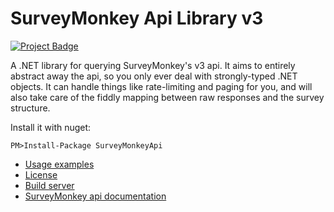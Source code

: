 # SurveyMonkey Api Library v3
<a href="https://ci.appveyor.com/project/BenEmmett/surveymonkeyapi-v3/history"><img src="https://ci.appveyor.com/api/projects/status/jqvdpoasuvqhs1xb?svg=true" alt="Project Badge"></a>

A .NET library for querying SurveyMonkey's v3 api. It aims to entirely abstract away the api, so you only ever deal with strongly-typed .NET objects. It can handle things like rate-limiting and paging for you, and will also take care of the fiddly mapping between raw responses and the survey structure.

Install it with nuget:
```
PM>Install-Package SurveyMonkeyApi
```

* [Usage examples](https://github.com/bcemmett/SurveyMonkeyApi-v3/blob/master/Examples.md)
* [License](https://github.com/bcemmett/SurveyMonkeyApi-v3/blob/master/License.md)
* [Build server](https://ci.appveyor.com/project/BenEmmett/surveymonkeyapi-v3/history)
* [SurveyMonkey api documentation](https://developer.surveymonkey.com/api/v3/)
